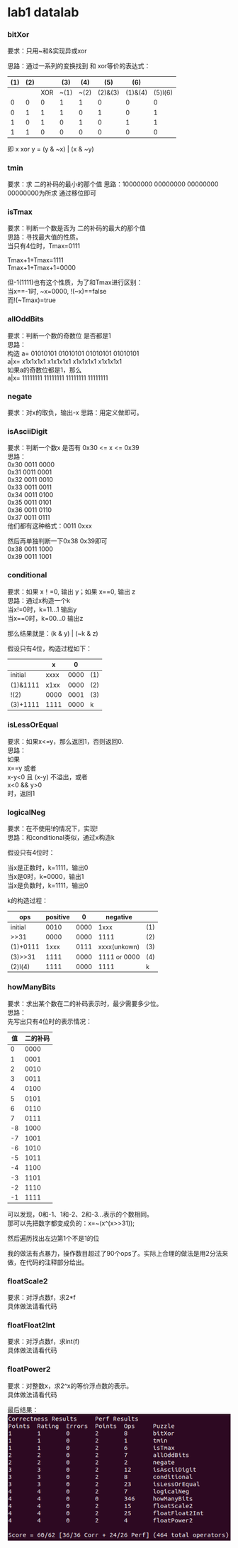 # lab1 datalab

### bitXor
要求：只用~和&实现异或xor

思路：通过一系列的变换找到 和 xor等价的表达式：

| (1)   | (2)   | |    (3)   | (4)   |   (5)   |  (6) |  | 
| ------ | ------ | ------ | ------ | ------ | ------ | ------ | ------ |
|     |     | XOR|    ~(1)   | ~(2)   |    (2)&(3)     |  (1)&(4) | (5)l(6)  | 
|  0  |   0 |    0 |    1|     1|       0|          0|         0 |
 |    0|     1|     1|     1|     0|       1|          0|         1|
 |    1|     0|     1|     0|     1|       0|          1|         1|
 |    1|     1|     0|     0|     0|       0|          0|         0|

即  x xor y = (y & ~x) | (x & ~y)

### tmin
要求：求 二的补码的最小的那个值
思路：10000000 00000000 00000000 00000000为所求
通过移位即可

### isTmax
要求：判断一个数是否为 二的补码的最大的那个值  
思路：寻找最大值的性质。  
当只有4位时，Tmax=0111  

Tmax+1+Tmax=1111  
Tmax+1+Tmax+1=0000  
 
但-1(1111)也有这个性质，为了和Tmax进行区别：  
当x==-1时, ~x=0000, !(~x)==false  
而!(~Tmax)=true  
 
### allOddBits
要求：判断一个数的奇数位 是否都是1  
思路：  
构造 a=   01010101 01010101 01010101 01010101  
    a|x= x1x1x1x1 x1x1x1x1 x1x1x1x1 x1x1x1x1  
如果a的奇数位都是1，那么  
    a|x= 11111111 11111111 11111111 11111111  

### negate
要求：对x的取负，输出-x
思路：用定义做即可。

### isAsciiDigit
要求：判断一个数x 是否有 0x30 <= x <= 0x39  
思路：  
0x30   0011 0000  
0x31   0011 0001  
0x32   0011 0010  
0x33   0011 0011  
0x34   0011 0100  
0x35   0011 0101  
0x36   0011 0110  
0x37   0011 0111  
他们都有这种格式：0011 0xxx   
 
然后再单独判断一下0x38 0x39即可  
0x38   0011 1000  
0x39   0011 1001  


### conditional
要求：如果 x！=0, 输出 y；如果 x==0, 输出 z  
思路：通过x构造一个k  
当x!=0时，k=11...1 输出y  
当x==0时，k=00...0 输出z  

那么结果就是：(k & y) | (~k & z)  

假设只有4位，构造过程如下：  

|   | x | 0 |  |  
| ------ | ------ | ------ |------ |  
| initial | xxxx | 0000 |(1)|
| (1)&1111 | x1xx | 0000 |(2)|
| !(2)  | 0000 | 0001 |(3)|
| (3)+1111 | 1111 | 0000 |k|

### isLessOrEqual
要求：如果x<=y，那么返回1，否则返回0.  
思路：  
如果  
x==y 或者  
x-y<0 且 (x-y) 不溢出，或者  
x<0 && y>0  
时，返回1  

### logicalNeg
要求：在不使用!的情况下，实现!  
思路：和conditional类似，通过x构造k  

假设只有4位时：  

当x是正数时，k=1111，输出0  
当x是0时，k=0000，输出1  
当x是负数时，k=1111，输出0  

k的构造过程： 

| ops | positive | 0 | negative |   |
| ------ | ------ | ------ |------ |------ |
|  initial |   0010|         0000|      1xxx|             (1)|
|  >>31    |   0000|         0000|      1111|             (2)|
 |  (1)+0111|   1xxx|         0111|      xxxx(unkown)|     (3)|
 |  (3)>>31 |   1111|         0000|      1111 or 0000|     (4)|
 |  (2)l(4) |   1111|         0000|      1111|             k  | 

### howManyBits
要求：求出某个数在二的补码表示时，最少需要多少位。  
思路：  
先写出只有4位时的表示情况：
  
| 值 | 二的补码 |
| ------ | ------ |
| 0|	0000|  
|1	|0001|
|2	|0010|
|3	|0011|
|4	|0100|
|5	|0101|
|6	|0110|
|7	|0111|
|-8	|1000|
|-7	|1001|
|-6	|1010|
|-5	|1011|
|-4	|1100|
|-3	|1101|
|-2	|1110|
|-1	|1111|

可以发现，0和-1、1和-2、2和-3...表示的个数相同。  
那可以先把数字都变成负的：x=~(x^(x>>31));  

然后遍历找出左边第1个不是1的位  

我的做法有点暴力，操作数目超过了90个ops了。实际上合理的做法是用2分法来做，在代码的注释部分给出。  


### floatScale2
要求：对浮点数f，求2*f  
具体做法请看代码  
### floatFloat2Int  
要求：对浮点数f，求int(f)  
具体做法请看代码  
### floatPower2  
要求：对整数x，求2^x的等价浮点数的表示。  
具体做法请看代码  

最后结果：
<img src="result.png">  